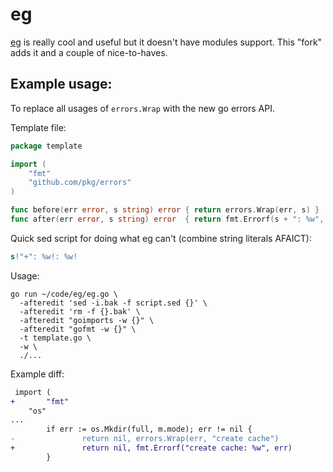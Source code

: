 # eg

[eg](https://github.com/golang/tools/blob/master/cmd/eg/eg.go) is really cool and useful but it doesn't have modules support. This "fork" adds it and a couple of nice-to-haves.

## Example usage:

To replace all usages of `errors.Wrap` with the new go errors API.

Template file:
```go
package template

import (
	"fmt"
	"github.com/pkg/errors"
)

func before(err error, s string) error { return errors.Wrap(err, s) }
func after(err error, s string) error  { return fmt.Errorf(s + ": %w", err) }
```

Quick sed script for doing what eg can't (combine string literals AFAICT):
```sed
s!"+": %w!: %w!
```

Usage:

```shell
go run ~/code/eg/eg.go \
  -afteredit 'sed -i.bak -f script.sed {}' \
  -afteredit 'rm -f {}.bak' \
  -afteredit "goimports -w {}" \
  -afteredit "gofmt -w {}" \
  -t template.go \
  -w \
  ./...
```

Example diff:
```diff
 import (
+       "fmt"
	"os"
...
        if err := os.Mkdir(full, m.mode); err != nil {
-               return nil, errors.Wrap(err, "create cache")
+               return nil, fmt.Errorf("create cache: %w", err)
        }
```
